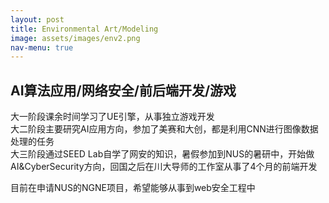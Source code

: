 ```yaml
---
layout: post
title: Environmental Art/Modeling
image: assets/images/env2.png
nav-menu: true
---
```

<h2>AI算法应用/网络安全/前后端开发/游戏</h2>

<p>大一阶段课余时间学习了UE引擎，从事独立游戏开发<br/>
大二阶段主要研究AI应用方向，参加了美赛和大创，都是利用CNN进行图像数据处理的任务<br/>
大三阶段通过SEED Lab自学了网安的知识，暑假参加到NUS的暑研中，开始做AI&CyberSecurity方向，回国之后在川大导师的工作室从事了4个月的前端开发<br/>
</p>

<p>目前在申请NUS的NGNE项目，希望能够从事到web安全工程中</p>